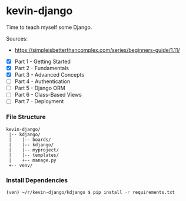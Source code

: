 # kevin-django

Time to teach myself some Django.

Sources:

- https://simpleisbetterthancomplex.com/series/beginners-guide/1.11/

- [x] Part 1 - Getting Started
- [x] Part 2 - Fundamentals
- [x] Part 3 - Advanced Concepts
- [ ] Part 4 - Authentication
- [ ] Part 5 - Django ORM
- [ ] Part 6 - Class-Based Views
- [ ] Part 7 - Deployment

### File Structure

```
kevin-django/
 |-- kdjango/
 |    |-- boards/
 |    |-- kdjango/
 |    |-- myproject/
 |    |-- templates/
 |    +-- manage.py
 +-- venv/
```

 </details>

### Install Dependencies

```bash
(ven) ~/r/kevin-django/kdjango $ pip install -r requirements.txt
```
